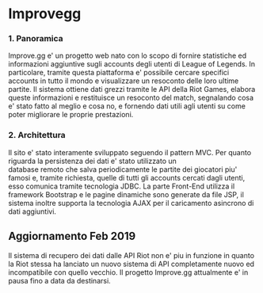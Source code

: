 # Improvegg

### 1. Panoramica
  Improve.gg e' un progetto web nato con lo scopo di fornire statistiche ed informazioni aggiuntive sugli accounts degli utenti di League     of Legends.
  In particolare, tramite questa piattaforma e' possibile cercare specifici accounts in tutto il mondo e visualizzare un resoconto delle
  loro ultime partite.
  Il sistema ottiene dati grezzi tramite le API della Riot Games, elabora queste informazioni e restituisce un resoconto del match, 
  segnalando cosa e' stato fatto al meglio e cosa no, e fornendo dati utili agli utenti su come poter migliorare le proprie prestazioni.

### 2. Architettura
  Il sito e' stato interamente sviluppato seguendo il pattern MVC. Per quanto riguarda la persistenza dei dati e' stato utilizzato un      
  database remoto che salva periodicamente le partite dei giocatori piu' famosi e, tramite richiesta, quelle di tutti gli accounts
  cercati dagli utenti, esso comunica tramite tecnologia JDBC.
  La parte Front-End utilizza il framework Bootstrap e le pagine dinamiche sono generate da file JSP, il sistema inoltre supporta la
  tecnologia AJAX per il caricamento asincrono di dati aggiuntivi.
  
## Aggiornamento Feb 2019
Il sistema di recupero dei dati dalle API Riot non e' piu in funzione in quanto la Riot stessa ha lanciato un nuovo sistema di API completamente nuovo ed incompatibile con quello vecchio. Il progetto Improve.gg attualmente e' in pausa fino a data da destinarsi.

